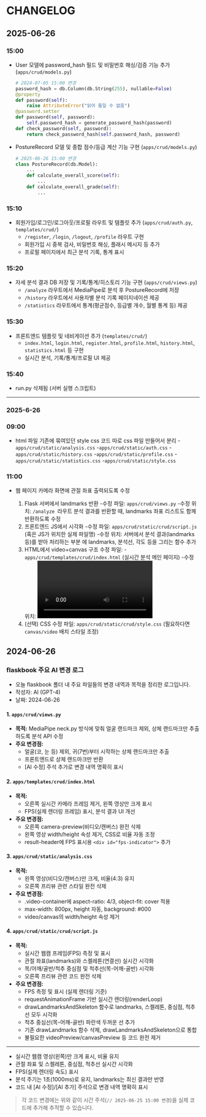 # CHANGELOG

## 2025-06-26

### 15:00
- User 모델에 password_hash 필드 및 비밀번호 해싱/검증 기능 추가 (`apps/crud/models.py`)
  ```python
  # 2024-07-05 15:00 변경
  password_hash = db.Column(db.String(255), nullable=False)
  @property
  def password(self):
      raise AttributeError("읽어 들일 수 없음")
  @password.setter
  def password(self, password):
      self.password_hash = generate_password_hash(password)
  def check_password(self, password):
      return check_password_hash(self.password_hash, password)
  ```

- PostureRecord 모델 및 종합 점수/등급 계산 기능 구현 (`apps/crud/models.py`)
  ```python
  # 2025-06-26 15:00 변경
  class PostureRecord(db.Model):
      ...
      def calculate_overall_score(self):
          ...
      def calculate_overall_grade(self):
          ...
  ```

### 15:10
- 회원가입/로그인/로그아웃/프로필 라우트 및 템플릿 추가 (`apps/crud/auth.py`, `templates/crud/`)
  - `/register`, `/login`, `/logout`, `/profile` 라우트 구현
  - 회원가입 시 중복 검사, 비밀번호 해싱, 플래시 메시지 등 추가
  - 프로필 페이지에서 최근 분석 기록, 통계 표시

### 15:20
- 자세 분석 결과 DB 저장 및 기록/통계/히스토리 기능 구현 (`apps/crud/views.py`)
  - `/analyze` 라우트에서 MediaPipe로 분석 후 PostureRecord에 저장
  - `/history` 라우트에서 사용자별 분석 기록 페이지네이션 제공
  - `/statistics` 라우트에서 통계(평균점수, 등급별 개수, 월별 통계 등) 제공

### 15:30
- 프론트엔드 템플릿 및 네비게이션 추가 (`templates/crud/`)
  - `index.html`, `login.html`, `register.html`, `profile.html`, `history.html`, `statistics.html` 등 구현
  - 실시간 분석, 기록/통계/프로필 UI 제공

### 15:40
- run.py 삭제됨 (서버 실행 스크립트)

---

### 2025-6-26

### 09:00
- html 파일 기존에 묶여있던 style css 코드 따로 css 파일 만들어서 분리
  -`apps/crud/static/analysis.css`
  -`apps/crud/static/auth.css`
  -`apps/crud/static/history.css`
  -`apps/crud/static/profile.css`
  -`apps/crud/static/statistics.css`
  -`apps/crud/static/style.css`

### 11:00
- 웹 페이지 카메라 화면에 관절 좌표 출력되도록 수정

  1. Flask 서버에서 landmarks 반환
    -수정 파일: `apps/crud/views.py`
    -수정 위치: `/analyze `라우트
  분석 결과를 반환할 때, landmarks 좌표 리스트도 함께 반환하도록 수정
  2. 프론트엔드 JS에서 시각화
    -수정 파일: `apps/crud/static/crud/script.js `(혹은 JS가 위치한 실제 파일명)
    -수정 위치: 서버에서 분석 결과(landmarks 등)를 받아 처리하는 부분 <canvas>에 landmarks, 분석선, 각도 등을 그리는 함수 추가
  3. HTML에서 video+canvas 구조
  수정 파일:
    -`apps/crud/templates/crud/index.html` (실시간 분석 메인 페이지)
    -수정 위치: <video> 태그가 있는 부분 <canvas> 태그를 추가해서 <video>와 겹치게 배치
  4. (선택) CSS
  수정 파일: `apps/crud/static/crud/style.css` (필요하다면 `canvas/video` 배치 스타일 조정)

## 2024-06-26

### flaskbook 주요 AI 변경 로그

- 오늘 flaskbook 폴더 내 주요 파일들의 변경 내역과 목적을 정리한 로그입니다.
- 작성자: AI (GPT-4)
- 날짜: 2024-06-26

#### 1. `apps/crud/views.py`
- **목적:** MediaPipe neck.py 방식에 맞춰 얼굴 랜드마크 제외, 상체 랜드마크만 추출하도록 분석 API 수정
- **주요 변경점:**
  - 얼굴(코, 눈 등) 제외, 귀(7번)부터 시작하는 상체 랜드마크만 추출
  - 프론트엔드로 상체 랜드마크만 반환
  - [AI 수정] 주석 추가로 변경 내역 명확히 표시

#### 2. `apps/templates/crud/index.html`
- **목적:**
  - 오른쪽 실시간 카메라 프레임 제거, 왼쪽 영상만 크게 표시
  - FPS(실제 렌더링 프레임) 표시, 분석 결과 UI 개선
- **주요 변경점:**
  - 오른쪽 camera-preview(비디오/캔버스) 완전 삭제
  - 왼쪽 영상 width/height 속성 제거, CSS로 비율 자동 조정
  - result-header에 FPS 표시용 `<div id="fps-indicator">` 추가

#### 3. `apps/crud/static/analysis.css`
- **목적:**
  - 왼쪽 영상(비디오/캔버스)만 크게, 비율(4:3) 유지
  - 오른쪽 프리뷰 관련 스타일 완전 삭제
- **주요 변경점:**
  - .video-container에 aspect-ratio: 4/3, object-fit: cover 적용
  - max-width: 800px, height 자동, background: #000
  - video/canvas의 width/height 속성 제거

#### 4. `apps/crud/static/crud/script.js`
- **목적:**
  - 실시간 웹캠 프레임(FPS) 측정 및 표시
  - 관절 좌표(landmarks)와 스켈레톤(연결선) 실시간 시각화
  - 목/어깨/골반/척추 중심점 및 척추선(목-어깨-골반) 시각화
  - 오른쪽 프리뷰 관련 코드 완전 삭제
- **주요 변경점:**
  - FPS 측정 및 표시 (실제 렌더링 기준)
  - requestAnimationFrame 기반 실시간 렌더링(renderLoop)
  - drawLandmarksAndSkeleton 함수로 landmarks, 스켈레톤, 중심점, 척추선 모두 시각화
  - 척추 중심선(목-어깨-골반) 파란색 두꺼운 선 추가
  - 기존 drawLandmarks 함수 삭제, drawLandmarksAndSkeleton으로 통합
  - 불필요한 videoPreview/canvasPreview 등 코드 완전 제거

---

- 실시간 웹캠 영상(왼쪽)만 크게 표시, 비율 유지
- 관절 좌표 및 스켈레톤, 중심점, 척추선 실시간 시각화
- FPS(실제 렌더링 속도) 표시
- 분석 주기는 1초(1000ms)로 유지, landmarks는 최신 결과만 반영
- 코드 내 [AI 수정]/[AI 추가] 주석으로 변경 내역 명확히 표시

> 각 코드 변경에는 위와 같이 시간 주석(`// 2025-06-25 15:00 변경`)을 실제 코드에 추가해 추적할 수 있습니다. 